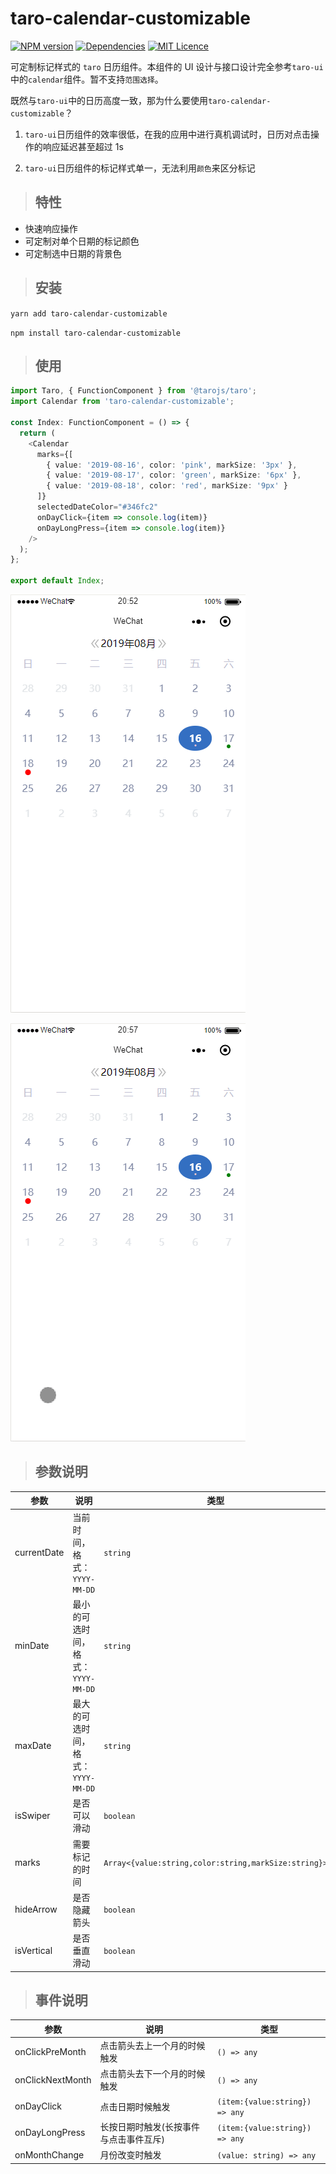 # taro-calendar-customizable
[![NPM version](https://img.shields.io/npm/v/taro-calendar-customizable.svg)](https://www.npmjs.com/package/taro-calendar-customizable)
[![Dependencies](https://david-dm.org/zkytech/taro-calendar-customizable.svg)](https://david-dm.org/zkytech/taro-calendar-customizable)
[![MIT Licence](https://badges.frapsoft.com/os/mit/mit.svg?v=103)](https://opensource.org/licenses/mit-license.php)

可定制标记样式的 `taro` 日历组件。本组件的 UI 设计与接口设计完全参考`taro-ui`中的`calendar`组件。暂不支持`范围选择`。

既然与`taro-ui`中的日历高度一致，那为什么要使用`taro-calendar-customizable`？

1. `taro-ui`日历组件的效率很低，在我的应用中进行真机调试时，日历对点击操作的响应延迟甚至超过 1s 

2. `taro-ui`日历组件的标记样式单一，无法利用`颜色`来区分标记


> ## 特性

- 快速响应操作
- 可定制对单个日期的标记颜色
- 可定制选中日期的背景色


> ## 安装

`yarn add taro-calendar-customizable`

`npm install taro-calendar-customizable`

> ## 使用

```typescript jsx
import Taro, { FunctionComponent } from '@tarojs/taro';
import Calendar from 'taro-calendar-customizable';

const Index: FunctionComponent = () => {
  return (
    <Calendar
      marks={[
        { value: '2019-08-16', color: 'pink', markSize: '3px' },
        { value: '2019-08-17', color: 'green', markSize: '6px' },
        { value: '2019-08-18', color: 'red', markSize: '9px' }
      ]}
      selectedDateColor="#346fc2"
      onDayClick={item => console.log(item)}
      onDayLongPress={item => console.log(item)}
    />
  );
};

export default Index;
```

![静态](src/preview/静态.png)

![滑动](src/preview/滑动.gif)

> ## 参数说明

| 参数        | 说明                               | 类型                                                 | 默认值       |
| ----------- | ---------------------------------- | ---------------------------------------------------- | ------------ |
| currentDate | 当前时间，格式：`YYYY-MM-DD`       | `string`                                             | `Date.now()` |
| minDate     | 最小的可选时间，格式：`YYYY-MM-DD` | `string`                                             | `1970-01-01` |
| maxDate     | 最大的可选时间，格式：`YYYY-MM-DD` | `string`                                             | `null`       |
| isSwiper    | 是否可以滑动                       | `boolean`                                            | `true`       |
| marks       | 需要标记的时间                     | `Array<{value:string,color:string,markSize:string}>` | `[]`         |
| hideArrow   | 是否隐藏箭头                       | `boolean`                                            | `false`      |
| isVertical  | 是否垂直滑动                       | `boolean`                                            | `false`      |

> ## 事件说明

| 参数             | 说明                                   | 类型                           |
| ---------------- | -------------------------------------- | ------------------------------ |
| onClickPreMonth  | 点击箭头去上一个月的时候触发           | `() => any`                    |
| onClickNextMonth | 点击箭头去下一个月的时候触发           | `() => any`                    |
| onDayClick       | 点击日期时候触发                       | `(item:{value:string}) => any` |
| onDayLongPress   | 长按日期时触发(长按事件与点击事件互斥) | `(item:{value:string}) => any` |
| onMonthChange    | 月份改变时触发                         | `(value: string) => any`       |
